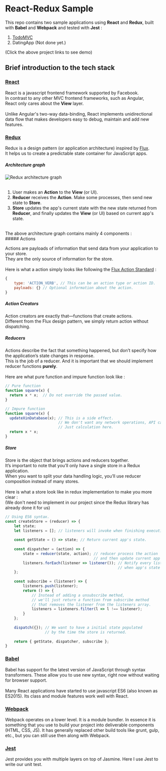 # React-Redux Sample

This repo contains two sample applications using **React** and **Redux**, 
built with **Babel** and **Webpack** and tested with **Jest** :

1. [TodoMVC](http://todomvc.parseapp.com/)
2. DatingApp (Not done yet.)

(Click the above project links to see demo)

## Brief introduction to the tech stack
### [React](http://facebook.github.io/react/index.html)
React is a javascript frontend framework supported by Facebook.
<br>
In contrast to any other MVC frontend frameworks, such as Angular,
<br>
React only cares about the **View** layer. 
<br><br>
Unlike Angular's two-way data-binding, React implements unidirectional data flow that makes developers easy to debug, maintain and add new features. 

### [Redux](http://rackt.org/redux/index.html)
Redux is a design pattern (or application architecture) inspired by [Flux](https://facebook.github.io/flux/docs/overview.html).
<br>
It helps us to create a predictable state container for JavaScript apps.
<br>

##### Architecture graph
![Redux architecture graph](https://camo.githubusercontent.com/83fef7601c50c8b025953579e5c5be3aa47ee51d/687474703a2f2f692e696d6775722e636f6d2f30756e68744e512e6a7067)
<br><br>

1. User makes an **Action** to the **View** (or UI).
2. **Reducer** receives the **Action**. Make some processes, then send new state to **Store**.
3. **Store** updates the app's current state with the new state returned from **Reducer**, and finally updates the **View** (or UI) based on current app's state.

<br>
The above architecture graph contains mainly 4 components : 
<br>
##### Actions

Actions are payloads of information that send data from your application to your store. 
<br>
They are the only source of information for the store.
<br><br>
Here is what a action simply looks like following the [Flux Action Standard](https://github.com/acdlite/flux-standard-action) :
```javascript
{
    type: 'ACTION_VERB', // This can be an action type or action ID.
    payloads: {} // Optional information about the action.
}
```

##### Action Creators
Action creators are exactly that—functions that create actions.
<br>
Different from the Flux design pattern, we simply return action without dispatching.

##### Reducers
Actions describe the fact that something happened, but don’t specify how the application’s state changes in response. 
<br>
This is the job of a reducer. And it is important that we should implement reducer functions **purely**.
<br><br>
Here are what pure function and impure function look like :
```javascript
// Pure function
function square(x) {
  return x * x;  // Do not override the passed value.
}

// Impure function
function square(x) {
  updateXinDatabase(x); // This is a side effect. 
                        // We don't want any network operations, API calls, mutations.
                        // Just calculation here.
  return x * x;
}
```
##### Store
Store is the object that brings actions and reducers together. 
<br>
It’s important to note that you’ll only have a single store in a Redux application. 
<br>
When you want to split your data handling logic, you’ll use reducer composition instead of many stores.
<br><br>
Here is what a store look like in redux implementation to make you more clear :
<br>
(We don't need to implement in our project since the Redux library has already done it for us)
```javascript
// Using ES6 syntax.
const createStore = (reducer) => {
    let state;
    let listeners = []; // listeners will invoke when finishing executing dispatcher.
    
    const getState = () => state; // Return current app's state.
    
    const dispatcher = (action) => {
        state = reducer(state, action); // reducer process the action
                                        // and then update current app's state.
        listeners.forEach(listener => listener()); // Notify every listener 
                                                   // when app's state is updated.
    };
    
    const subscribe = (listener) => {
        listeners.push(listener);
        return () => {
            // Instead of adding a unsubscribe method,
            // we'll just return a function from subscribe method
            // that removes the listener from the listeners array.
            listeners = listeners.filter(l => l !== listener); 
        }
    };
    
    dispatch({}); // We want to have a initial state populated 
                  // by the time the store is returned.
    
    return { getState, dispatcher, subscribe };
}
```

### [Babel](http://babeljs.io/)
Babel has support for the latest version of JavaScript through syntax transformers. These allow you to use new syntax, right now without waiting for browser support.
<br><br>
Many React applications have started to use javascript ES6 (also known as ES2015). Its class and module features work well with React.

### [Webpack](https://webpack.github.io/)
Webpack operates on a lower level. It is a module bundler. In essence it is something that you use to build your project into deliverable components (HTML, CSS, JS). 
It has generally replaced other build tools like grunt, gulp, etc., but you can still use then along with Webpack.

### [Jest](https://facebook.github.io/jest/)
Jest provides you with multiple layers on top of Jasmine.
Here I use Jest to write our unit test.